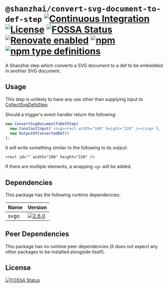 # `@shanzhai/convert-svg-document-to-def-step` [![Continuous Integration](https://github.com/jameswilddev/shanzhai/workflows/Continuous%20Integration/badge.svg)](https://github.com/jameswilddev/shanzhai/actions) [![License](https://img.shields.io/github/license/jameswilddev/shanzhai.svg)](https://github.com/jameswilddev/shanzhai/blob/master/license) [![FOSSA Status](https://app.fossa.io/api/projects/git%2Bgithub.com%2Fjameswilddev%2Fshanzhai.svg?type=shield)](https://app.fossa.io/projects/git%2Bgithub.com%2Fjameswilddev%2Fshanzhai?ref=badge_shield) [![Renovate enabled](https://img.shields.io/badge/renovate-enabled-brightgreen.svg)](https://renovatebot.com/) [![npm](https://img.shields.io/npm/v/@shanzhai/convert-svg-document-to-def-step.svg)](https://www.npmjs.com/package/@shanzhai/convert-svg-document-to-def-step) [![npm type definitions](https://img.shields.io/npm/types/@shanzhai/convert-svg-document-to-def-step.svg)](https://www.npmjs.com/package/@shanzhai/convert-svg-document-to-def-step)

A Shanzhai step which converts a SVG document to a def to be embedded in another SVG document.

## Usage

This step is unlikely to have any use other than supplying input to
[CollectSvgDefsStep](https://www.npmjs.com/package/@shanzhai/collect-svg-defs-step).

Should a trigger's event handler return the following:

```typescript
new ConvertSvgDocumentToDefStep(
  new ConstantInput(`<svg><rect width="100" height="220" /></svg>`),
  new OutputOfConvertedDef()
);
```

It will write something similar to the following to its output:

`<rect id="" width="100" height="220" />`

If there are multiple elements, a wrapping `<g>` will be added.

## Dependencies

This package has the following runtime dependencies:

Name | Version                                                                              
---- | -------------------------------------------------------------------------------------
svgo | [![2.6.0](https://img.shields.io/npm/v/svgo.svg)](https://www.npmjs.com/package/svgo)

## Peer Dependencies

This package has no runtime peer dependencies (it does not expect any other packages to be installed alongside itself).

## License

[![FOSSA Status](https://app.fossa.io/api/projects/git%2Bgithub.com%2Fjameswilddev%2Fshanzhai.svg?type=large)](https://app.fossa.io/projects/git%2Bgithub.com%2Fjameswilddev%2Fshanzhai?ref=badge_large)
